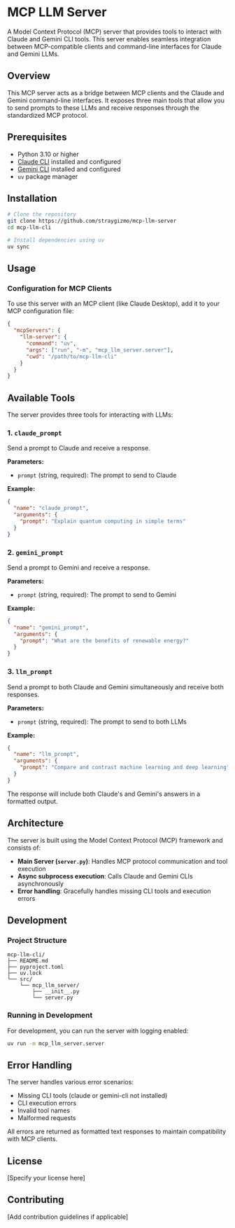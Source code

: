 # MCP LLM Server

A Model Context Protocol (MCP) server that provides tools to interact with Claude and Gemini CLI tools. This server enables seamless integration between MCP-compatible clients and command-line interfaces for Claude and Gemini LLMs.

## Overview

This MCP server acts as a bridge between MCP clients and the Claude and Gemini command-line interfaces. It exposes three main tools that allow you to send prompts to these LLMs and receive responses through the standardized MCP protocol.

## Prerequisites

- Python 3.10 or higher
- [Claude CLI](https://github.com/anthropics/claude-cli) installed and configured
- [Gemini CLI](https://github.com/google/gemini-cli) installed and configured
- `uv` package manager

## Installation

```bash
# Clone the repository
git clone https://github.com/straygizmo/mcp-llm-server
cd mcp-llm-cli

# Install dependencies using uv
uv sync
```

## Usage

### Configuration for MCP Clients

To use this server with an MCP client (like Claude Desktop), add it to your MCP configuration file:

```json
{
  "mcpServers": {
    "llm-server": {
      "command": "uv",
      "args": ["run", "-m", "mcp_llm_server.server"],
      "cwd": "/path/to/mcp-llm-cli"
    }
  }
}
```

## Available Tools

The server provides three tools for interacting with LLMs:

### 1. `claude_prompt`
Send a prompt to Claude and receive a response.

**Parameters:**
- `prompt` (string, required): The prompt to send to Claude

**Example:**
```json
{
  "name": "claude_prompt",
  "arguments": {
    "prompt": "Explain quantum computing in simple terms"
  }
}
```

### 2. `gemini_prompt`
Send a prompt to Gemini and receive a response.

**Parameters:**
- `prompt` (string, required): The prompt to send to Gemini

**Example:**
```json
{
  "name": "gemini_prompt",
  "arguments": {
    "prompt": "What are the benefits of renewable energy?"
  }
}
```

### 3. `llm_prompt`
Send a prompt to both Claude and Gemini simultaneously and receive both responses.

**Parameters:**
- `prompt` (string, required): The prompt to send to both LLMs

**Example:**
```json
{
  "name": "llm_prompt",
  "arguments": {
    "prompt": "Compare and contrast machine learning and deep learning"
  }
}
```

The response will include both Claude's and Gemini's answers in a formatted output.

## Architecture

The server is built using the Model Context Protocol (MCP) framework and consists of:

- **Main Server (`server.py`)**: Handles MCP protocol communication and tool execution
- **Async subprocess execution**: Calls Claude and Gemini CLIs asynchronously
- **Error handling**: Gracefully handles missing CLI tools and execution errors

## Development

### Project Structure

```
mcp-llm-cli/
├── README.md
├── pyproject.toml
├── uv.lock
└── src/
    └── mcp_llm_server/
        ├── __init__.py
        └── server.py
```

### Running in Development

For development, you can run the server with logging enabled:

```bash
uv run -m mcp_llm_server.server
```

## Error Handling

The server handles various error scenarios:
- Missing CLI tools (claude or gemini-cli not installed)
- CLI execution errors
- Invalid tool names
- Malformed requests

All errors are returned as formatted text responses to maintain compatibility with MCP clients.

## License

[Specify your license here]

## Contributing

[Add contribution guidelines if applicable]